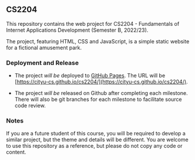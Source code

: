 ## CS2204

This repository contains the web project for CS2204 - Fundamentals of Internet Applications Development (Semester B, 2022/23).

The project, featuring HTML, CSS and JavaScript, is a simple static website for a fictional amusement park.

### Deployment and Release

* The project *will be* deployed to [GitHub Pages](https://pages.github.com/). The URL will be [https://cityu-cs.github.io/cs2204/](https://cityu-cs.github.io/cs2204/).

* The project *will be* released on Github after completing each milestone. There will also be git branches for each milestone to facilitate source code review.

### Notes

If you are a future student of this course, you will be required to develop a similar project, but the theme and details will be different. You are welcome to use this repository as a reference, but please do not copy any code or content.
